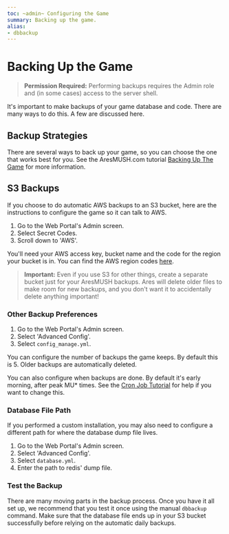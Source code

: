 ```yaml
---
toc: ~admin~ Configuring the Game
summary: Backing up the game.
alias:
- dbbackup
---
```

# Backing Up the Game

> **Permission Required:** Performing backups requires the Admin role and (in some cases) access to the server shell.

It's important to make backups of your game database and code.  There are many ways to do this.  A few are discussed here.

## Backup Strategies

There are several ways to back up your game, so you can choose the one that works best for you.  See the AresMUSH.com tutorial [Backing Up The Game](http://aresmush.com/tutorials/manage/backups) for more information.

## S3 Backups

If you choose to do automatic AWS backups to an S3 bucket, here are the instructions to configure the game so it can talk to AWS.

1. Go to the Web Portal's Admin screen.  
2. Select Secret Codes.
3. Scroll down to 'AWS'.

You'll need your AWS access key, bucket name and the code for the region your bucket is in.  You can find the AWS region codes [here](http://docs.aws.amazon.com/general/latest/gr/rande.html#apigateway_region).

> **Important:** Even if you use S3 for other things, create a separate bucket just for your AresMUSH backups.  Ares will delete older files to make room for new backups, and you don't want it to accidentally delete anything important!

### Other Backup Preferences

1. Go to the Web Portal's Admin screen.  
2. Select 'Advanced Config'.
3. Select `config_manage.yml`.

You can configure the number of backups the game keeps.  By default this is 5.  Older backups are automatically deleted.

You can also configure when backups are done.  By default it's early morning, after peak MU* times.  See the [Cron Job Tutorial](http://www.aresmush.com/tutorials/code/configuring-cron) for help if you want to change this.

### Database File Path

If you performed a custom installation, you may also need to configure a different path for where the database dump file lives.  

1. Go to the Web Portal's Admin screen.  
2. Select 'Advanced Config'.
3. Select `database.yml`.
4. Enter the path to redis' dump file.

### Test the Backup

There are many moving parts in the backup process.  Once you have it all set up, we recommend that you test it once using the manual `dbbackup` command.  Make sure that the database file ends up in your S3 bucket successfully before relying on the automatic daily backups.